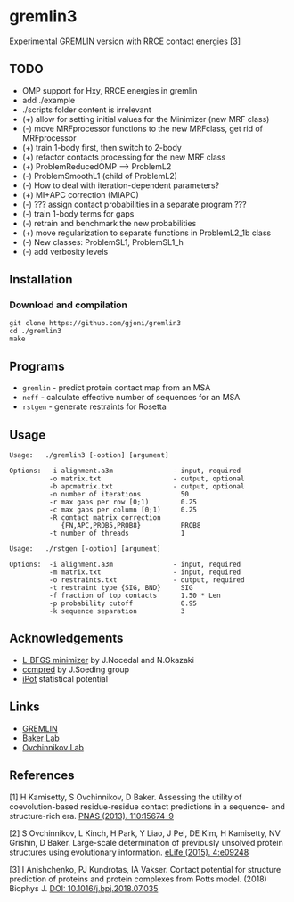 # gremlin3
Experimental GREMLIN version with RRCE contact energies [3]

## TODO

* OMP support for Hxy, RRCE energies in gremlin
* add ./example
* ./scripts folder content is irrelevant
* (+) allow for setting initial values for the Minimizer (new MRF class)
* (-) move MRFprocessor functions to the new MRFclass, get rid of MRFprocessor
* (+) train 1-body first, then switch to 2-body
* (+) refactor contacts processing for the new MRF class
* (+) ProblemReducedOMP --> ProblemL2
* (-) ProblemSmoothL1 (child of ProblemL2)
* (-) How to deal with iteration-dependent parameters?
* (+) MI+APC correction (MIAPC)
* (-) ??? assign contact probabilities in a separate program ???
* (-) train 1-body terms for gaps
* (-) retrain and benchmark the new probabilities
* (+) move regularization to separate functions in ProblemL2_1b class
* (-) New classes: ProblemSL1, ProblemSL1_h
* (-) add verbosity levels

## Installation

### Download and compilation
```
git clone https://github.com/gjoni/gremlin3
cd ./gremlin3
make
```

## Programs

* `gremlin` - predict protein contact map from an MSA
* `neff` - calculate effective number of sequences for an MSA
* `rstgen` - generate restraints for Rosetta


## Usage
```
Usage:   ./gremlin3 [-option] [argument]

Options:  -i alignment.a3m               - input, required
          -o matrix.txt                  - output, optional
          -b apcmatrix.txt               - output, optional
          -n number of iterations          50
          -r max gaps per row [0;1)        0.25
          -c max gaps per column [0;1)     0.25
          -R contact matrix correction
             {FN,APC,PROB5,PROB8}          PROB8
          -t number of threads             1

```

```
Usage:   ./rstgen [-option] [argument]

Options:  -i alignment.a3m               - input, required
          -m matrix.txt                  - input, required
          -o restraints.txt              - output, required
          -t restraint type {SIG, BND}     SIG
          -f fraction of top contacts      1.50 * Len
          -p probability cutoff            0.95
          -k sequence separation           3
```

## Acknowledgements

 - [L-BFGS minimizer](https://github.com/chokkan/liblbfgs) by J.Nocedal and N.Okazaki
 - [ccmpred](https://github.com/soedinglab/CCMpred) by J.Soeding group
 - [iPot](https://github.com/gjoni/iPot) statistical potential

## Links
- [GREMLIN](http://gremlin.bakerlab.org/)
- [Baker Lab](http://www.bakerlab.org/)
- [Ovchinnikov Lab](http://site.solab.org/home)


## References

[1] H Kamisetty, S Ovchinnikov, D Baker. Assessing the utility of coevolution-based 
residue-residue contact predictions in a sequence- and structure-rich era. 
[PNAS (2013). 110:15674–9](https://doi.org/10.1073/pnas.1314045110)

[2] S Ovchinnikov, L Kinch, H Park, Y Liao, J Pei, DE Kim, H Kamisetty, NV Grishin, D Baker. 
Large-scale determination of previously unsolved protein structures using evolutionary information. 
[eLife (2015). 4:e09248](https://doi.org/10.7554/eLife.09248)

[3] I Anishchenko, PJ Kundrotas, IA Vakser. Contact potential for structure prediction 
of proteins and protein complexes from Potts model. (2018) Biophys J. 
[DOI: 10.1016/j.bpj.2018.07.035](https://doi.org/10.1016/j.bpj.2018.07.035)

